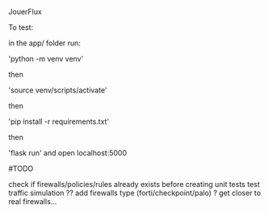 JouerFlux

To test:

in the app/ folder run:

'python -m venv venv'

then 

'source venv/scripts/activate'

then 

'pip install -r requirements.txt'

then 

'flask run' and open localhost:5000

#TODO

check if firewalls/policies/rules already exists before creating
unit tests
test traffic simulation ??
add firewalls type (forti/checkpoint/palo) ?
get closer to real firewalls...